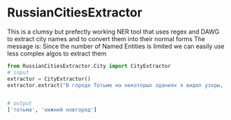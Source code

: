 # RussianCitiesExtractor

This is a clumsy but prefectly working NER tool that uses regex and DAWG to extract city names and to convert them into their normal forms
The message is: Since the number of Named Entities is limited we can easily use less complex algos to extract them

```python
from RussianCitiesExtractor.City import CityExtractor
# input
extraсtor = CityExtractor()
extraсtor.extract("В городе Тотьме на некоторых зданиях я видел узоры, характерные для зодческой культуры Нижнего Новгорода")

```


```python

# output
['тотьма', 'нижний новгород']

```
